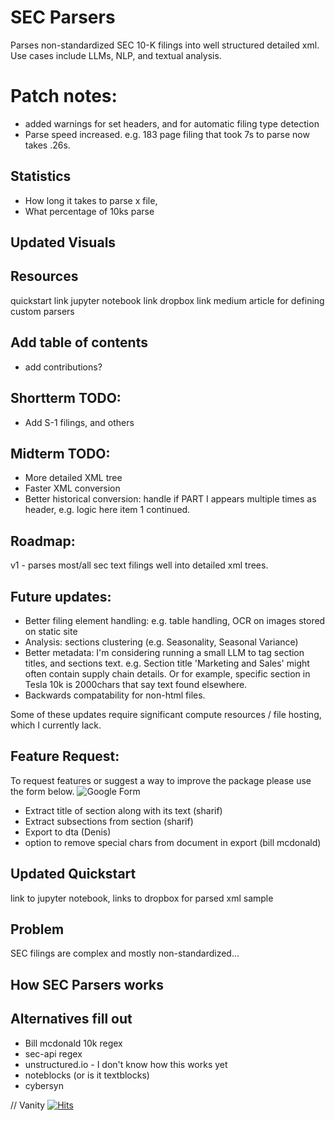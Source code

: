 # SEC Parsers
Parses non-standardized SEC 10-K filings into well structured detailed xml. Use cases include LLMs, NLP, and textual analysis. 

# Patch notes:
* added warnings for set headers, and for automatic filing type detection
* Parse speed increased. e.g. 183 page filing that took 7s to parse now takes .26s.

## Statistics
* How long it takes to parse x file, 
* What percentage of 10ks parse

## Updated Visuals

## Resources
quickstart link
jupyter notebook link
dropbox link
medium article for defining custom parsers

## Add table of contents
* add contributions?

## Shortterm TODO:
* Add S-1 filings, and others

## Midterm TODO:
* More detailed XML tree
* Faster XML conversion
* Better historical conversion: handle if PART I appears multiple times as header, e.g. logic here item 1 continued.

## Roadmap:
v1 - parses most/all sec text filings well into detailed xml trees.

## Future updates:  
* Better filing element handling: e.g. table handling, OCR on images stored on static site
* Analysis: sections clustering (e.g. Seasonality, Seasonal Variance)
* Better metadata: I'm considering running a small LLM to tag section titles, and sections text. e.g. Section title 'Marketing and Sales' might often contain supply chain details. Or for example, specific section in Tesla 10k is 2000chars that say text found elsewhere.
* Backwards compatability for non-html files.

Some of these updates require significant compute resources / file hosting, which I currently lack.

## Feature Request:
To request features or suggest a way to improve the package please use the form below.
![Google Form](https://forms.gle/cCh7VT93v4tV4ekp8)
* Extract title of section along with its text (sharif)
* Extract subsections from section (sharif)
* Export to dta (Denis)
* option to remove special chars from document in export (bill mcdonald)

## Updated Quickstart
link to jupyter notebook, links to dropbox for parsed xml sample

## Problem
SEC filings are complex and mostly non-standardized...

## How SEC Parsers works


## Alternatives fill out
* Bill mcdonald 10k regex
* sec-api regex
* unstructured.io - I don't know how this works yet
* noteblocks (or is it textblocks)
* cybersyn



// Vanity
[![Hits](https://hits.seeyoufarm.com/api/count/incr/badge.svg?url=https%3A%2F%2Fhttps%2F%2Fgithub.com%2Fjohn-friedman%2FSEC-Parsers&count_bg=%2379C83D&title_bg=%23555555&icon=&icon_color=%23E7E7E7&title=hits&edge_flat=false)](https://hits.seeyoufarm.com)
